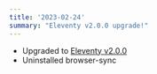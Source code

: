 ```yaml
---
title: '2023-02-24'
summary: "Eleventy v2.0.0 upgrade!"
---
```

* Upgraded to [Eleventy v2.0.0](https://www.11ty.dev/blog/eleventy-v2/)
* Uninstalled browser-sync